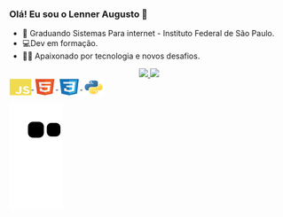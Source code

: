 ### Olá! Eu sou o Lenner Augusto 👋

- 📘 Graduando Sistemas Para internet - Instituto Federal de São Paulo.
- 💻Dev em formação.
- 👨‍💻 Apaixonado por tecnologia e novos desafios.

<div align="center">
  <a href="https://github.com/LennerAugusto">
  <img height="180em" src="https://github-readme-stats.vercel.app/api?username=LennerAugusto&show_icons=true&theme=dracula&include_all_commits=true&count_private=true"/>
  <img height="180em" src="https://github-readme-stats.vercel.app/api/top-langs/?username=LennerAugusto&layout=compact&langs_count=7&theme=dracula"/>
</div>
  
  <div style="display: inline_block">
      <img align="center" alt="Rafa-Js" height="30" width="40" src="https://raw.githubusercontent.com/devicons/devicon/master/icons/javascript/javascript-plain.svg">
      <img align="center" alt="Rafa-HTML" height="30" width="40" src="https://raw.githubusercontent.com/devicons/devicon/master/icons/html5/html5-original.svg">
      <img align="center" alt="Rafa-CSS" height="30" width="40" src="https://raw.githubusercontent.com/devicons/devicon/master/icons/css3/css3-original.svg">
      <img align="center" alt="Rafa-Python" height="30" width="40" src="https://raw.githubusercontent.com/devicons/devicon/master/icons/python/python-original.svg">
 </div>
  

![Snake animation](https://github.com/rafaballerini/rafaballerini/blob/output/github-contribution-grid-snake.svg)
